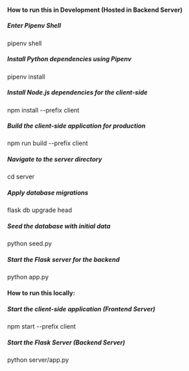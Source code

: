 #### How to run this in Development (Hosted in Backend Server)

##### Enter Pipenv Shell
pipenv shell

##### Install Python dependencies using Pipenv
pipenv install

##### Install Node.js dependencies for the client-side
npm install --prefix client

##### Build the client-side application for production
npm run build --prefix client

##### Navigate to the server directory
cd server

##### Apply database migrations 
flask db upgrade head

##### Seed the database with initial data
python seed.py

##### Start the Flask server for the backend 
python app.py

#### How to run this locally:

##### Start the client-side application (Frontend Server)
npm start --prefix client

##### Start the Flask Server (Backend Server)
python server/app.py

